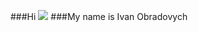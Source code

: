 ###Hi ![](https://user-images.githubusercontent.com/18350557/176309783-0785949b-9127-417c-8b55-ab5a4333674e.gif)
###My name is Ivan Obradovych


